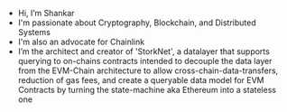 - Hi, I’m Shankar
- I'm passionate about Cryptography, Blockchain, and Distributed Systems
- I'm also an advocate for Chainlink
- I’m the architect and creator of 'StorkNet', a datalayer that supports querying to on-chains contracts intended to decouple the data layer from the EVM-Chain architecture to allow cross-chain-data-transfers, reduction of gas fees, and create a queryable data model for EVM Contracts by turning the state-machine aka Ethereum into a stateless one

<!---
shankars99/shankars99 is a ✨ special ✨ repository because its `README.md` (this file) appears on your GitHub profile.
You can click the Preview link to take a look at your changes.
--->
